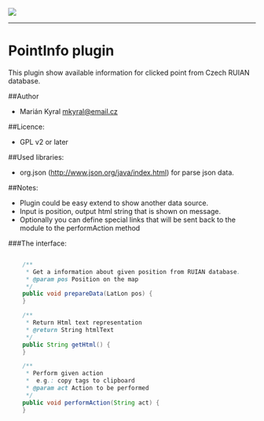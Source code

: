 ![](http://www.kyralovi.cz/tmp/josm/pointinfo_beta4.png)

---

# PointInfo plugin

This plugin show available information for clicked point from Czech RUIAN database.


##Author

 * Marián Kyral <mkyral@email.cz>


##Licence:

 * GPL v2 or later


##Used libraries:

* org.json (http://www.json.org/java/index.html) for parse json data.

##Notes:

- Plugin could be easy extend to show another data source.
- Input is position, output html string that is shown on message.
- Optionally you can define special links that will be sent back to the module to the performAction method

###The interface:

```java

    /**
     * Get a information about given position from RUIAN database.
     * @param pos Position on the map
     */
    public void prepareData(LatLon pos) {
    }

    /**
     * Return Html text representation
     * @return String htmlText
     */
    public String getHtml() {
    }

    /**
     * Perform given action
     *  e.g.: copy tags to clipboard
     * @param act Action to be performed
     */
    public void performAction(String act) {
    }

```


